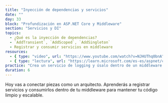 ```yaml
---
title: "Inyección de dependencias y servicios"
date: ""
day: 33
block: "Profundización en ASP.NET Core y Middleware"
section: "Servicios y DI"
topics:
  - ¿Qué es la inyección de dependencias?
  - `AddTransient`, `AddScoped`, `AddSingleton`
  - Registrar y consumir servicios en middleware
resources:
  - { type: "video", url: "https://www.youtube.com/watch?v=NJHUThq0bnA" }
  - { type: "lectura", url: "https://learn.microsoft.com/es-es/aspnet/core/fundamentals/dependency-injection" }
practice: "Crea un servicio de logging y úsalo dentro de un middleware personalizado."
duration: 6
---
```


Hoy vas a conectar piezas como un arquitecto. Aprenderás a registrar servicios y consumirlos dentro de tu middleware para mantener tu código limpio y escalable.